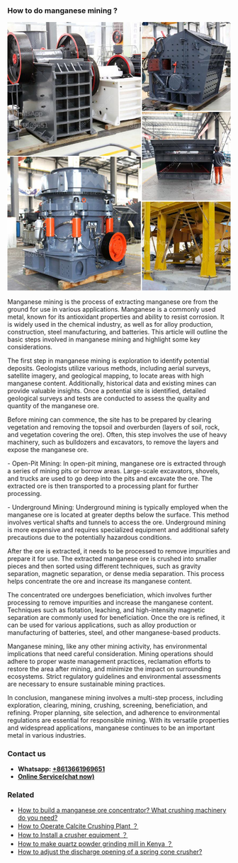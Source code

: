 <h3>How to do manganese mining ?</h3><img src='1701745229.jpg' alt=''><p>Manganese mining is the process of extracting manganese ore from the ground for use in various applications. Manganese is a commonly used metal, known for its antioxidant properties and ability to resist corrosion. It is widely used in the chemical industry, as well as for alloy production, construction, steel manufacturing, and batteries. This article will outline the basic steps involved in manganese mining and highlight some key considerations.</p><p>The first step in manganese mining is exploration to identify potential deposits. Geologists utilize various methods, including aerial surveys, satellite imagery, and geological mapping, to locate areas with high manganese content. Additionally, historical data and existing mines can provide valuable insights. Once a potential site is identified, detailed geological surveys and tests are conducted to assess the quality and quantity of the manganese ore.</p><p>Before mining can commence, the site has to be prepared by clearing vegetation and removing the topsoil and overburden (layers of soil, rock, and vegetation covering the ore). Often, this step involves the use of heavy machinery, such as bulldozers and excavators, to remove the layers and expose the manganese ore.</p><p>- Open-Pit Mining: In open-pit mining, manganese ore is extracted through a series of mining pits or borrow areas. Large-scale excavators, shovels, and trucks are used to go deep into the pits and excavate the ore. The extracted ore is then transported to a processing plant for further processing.</p><p>- Underground Mining: Underground mining is typically employed when the manganese ore is located at greater depths below the surface. This method involves vertical shafts and tunnels to access the ore. Underground mining is more expensive and requires specialized equipment and additional safety precautions due to the potentially hazardous conditions.</p><p>After the ore is extracted, it needs to be processed to remove impurities and prepare it for use. The extracted manganese ore is crushed into smaller pieces and then sorted using different techniques, such as gravity separation, magnetic separation, or dense media separation. This process helps concentrate the ore and increase its manganese content.</p><p>The concentrated ore undergoes beneficiation, which involves further processing to remove impurities and increase the manganese content. Techniques such as flotation, leaching, and high-intensity magnetic separation are commonly used for beneficiation. Once the ore is refined, it can be used for various applications, such as alloy production or manufacturing of batteries, steel, and other manganese-based products.</p><p>Manganese mining, like any other mining activity, has environmental implications that need careful consideration. Mining operations should adhere to proper waste management practices, reclamation efforts to restore the area after mining, and minimize the impact on surrounding ecosystems. Strict regulatory guidelines and environmental assessments are necessary to ensure sustainable mining practices.</p><p>In conclusion, manganese mining involves a multi-step process, including exploration, clearing, mining, crushing, screening, beneficiation, and refining. Proper planning, site selection, and adherence to environmental regulations are essential for responsible mining. With its versatile properties and widespread applications, manganese continues to be an important metal in various industries.</p><h3>Contact us</h3><ul><li><strong>Whatsapp:&nbsp;<a href="https://wa.me/8613661969651">+8613661969651</a></strong></li><li><a href="https://swt.shibang-china.com/?git&amp;zhl&amp;How to do manganese mining "><strong>Online Service(chat now)</strong></a></li></ul><h3>Related</h3><ul><li><a href='How to build a manganese ore concentrator What crushing machinery do you need.md'>How to build a manganese ore concentrator? What crushing machinery do you need?</a></li><li><a href='How to Operate Calcite Crushing Plant ？.md'>How to Operate Calcite Crushing Plant ？</a></li><li><a href='How to Install a crusher equipment ？.md'>How to Install a crusher equipment ？</a></li><li><a href='How to make quartz powder grinding mill in Kenya ？.md'>How to make quartz powder grinding mill in Kenya ？</a></li><li><a href='How to adjust the discharge opening of a spring cone crusher.md'>How to adjust the discharge opening of a spring cone crusher?</a></li></ul>